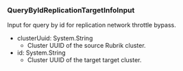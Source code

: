 ### QueryByIdReplicationTargetInfoInput
Input for query by id for replication network throttle bypass.

- clusterUuid: System.String
  - Cluster UUID of the source Rubrik cluster.
- id: System.String
  - Cluster UUID of the target target cluster.

